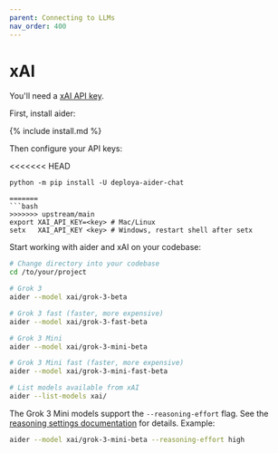 ```yaml
---
parent: Connecting to LLMs
nav_order: 400
---
```


# xAI

You'll need a [xAI API key](https://console.x.ai.).

First, install aider:

{% include install.md %}

Then configure your API keys:

<<<<<<< HEAD
```
python -m pip install -U deploya-aider-chat

=======
```bash
>>>>>>> upstream/main
export XAI_API_KEY=<key> # Mac/Linux
setx   XAI_API_KEY <key> # Windows, restart shell after setx
```

Start working with aider and xAI on your codebase:

```bash
# Change directory into your codebase
cd /to/your/project

# Grok 3
aider --model xai/grok-3-beta

# Grok 3 fast (faster, more expensive)
aider --model xai/grok-3-fast-beta

# Grok 3 Mini
aider --model xai/grok-3-mini-beta

# Grok 3 Mini fast (faster, more expensive)
aider --model xai/grok-3-mini-fast-beta

# List models available from xAI
aider --list-models xai/
```

The Grok 3 Mini models support the `--reasoning-effort` flag.
See the [reasoning settings documentation](../config/reasoning.md) for details.
Example:

```bash
aider --model xai/grok-3-mini-beta --reasoning-effort high
```




